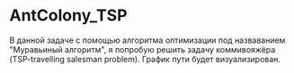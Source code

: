 # AntColony_TSP
В данной задаче с помощью алгоритма оптимизации под назваванием "Муравьиный алгоритм", я попробую решить задачу коммивояжёра (TSP-travelling salesman problem). График пути будет визуализирован. 
